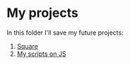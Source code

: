 # My projects

In this folder I'll save my future projects:

1. [Square](./squares/README.md)
2. [My scripts on JS](./JS/README.md)
